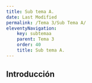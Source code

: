 ```yaml
---
title: Sub tema A.
date: Last Modified
permalink: /Tema 3/Sub Tema A/
eleventyNavigation:
    key: subtemaa
    parent: Tema 3
    order: 40
    title: Sub tema A.
---
```


<!-- @format -->

## **Introducción**